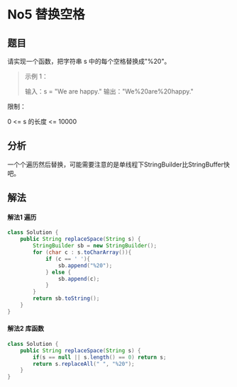 # No5 替换空格

## 题目

请实现一个函数，把字符串 s 中的每个空格替换成"%20"。

 

> 示例 1：
>
> 输入：s = "We are happy."
> 输出："We%20are%20happy."


限制：

0 <= s 的长度 <= 10000

## 分析

一个个遍历然后替换，可能需要注意的是单线程下StringBuilder比StringBuffer快吧。

## 解法

#### 解法1 遍历

```java
class Solution {
    public String replaceSpace(String s) {
        StringBuilder sb = new StringBuilder();
        for (char c : s.toCharArray()){
            if (c == ' '){
                sb.append("%20");
            } else {
                sb.append(c);
            }
        }
        return sb.toString();
    }
}
```

#### 解法2 库函数

```java
class Solution {
    public String replaceSpace(String s) {
    	if(s == null || s.length() == 0) return s;
  		return s.replaceAll(" ", "%20");
    }
}
```

